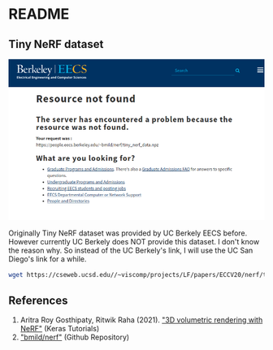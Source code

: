 # README

## Tiny NeRF dataset

![image-20230608154935173](image-20230608154935173.png)

Originally Tiny NeRF dataset was provided by UC Berkely EECS before. However currently UC Berkely does NOT provide this dataset. I don't know the reason why. So instead of the UC Berkely's link, I will use the UC San Diego's link for a while.

```bash
wget https://cseweb.ucsd.edu//~viscomp/projects/LF/papers/ECCV20/nerf/tiny_nerf_data.npz
```

## References

1. Aritra Roy Gosthipaty, Ritwik Raha (2021). ["3D volumetric rendering with NeRF"](https://keras.io/examples/vision/nerf/) (Keras Tutorials)
2. ["bmild/nerf"](https://github.com/bmild/nerf) (Github Repository)
